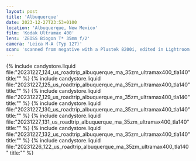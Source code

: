 ```yaml
---
layout: post
title: 'Albuquerque'
date: 2023-12-27T23:53+0100
location: 'Albuquerque, New Mexico'
film: 'Kodak Ultramax 400'
lens: 'ZEISS Biogon T* 35mm f/2'
camera: 'Leica M-A (Typ 127)'
scan: 'scanned from negative with a Plustek 8200i, edited in Lightroom'
---
```


{% include candystore.liquid file:"20231227_124_us_roadtrip_albuquerque_ma_35zm_ultramax400_tla140" title:"" %}
{% include candystore.liquid file:"20231227_125_us_roadtrip_albuquerque_ma_35zm_ultramax400_tla140" title:"" %}
{% include candystore.liquid file:"20231227_129_us_roadtrip_albuquerque_ma_35zm_ultramax400_tla140" title:"" %}
{% include candystore.liquid file:"20231227_130_us_roadtrip_albuquerque_ma_35zm_ultramax400_tla140" title:"" %}
{% include candystore.liquid file:"20231227_131_us_roadtrip_albuquerque_ma_35zm_ultramax400_tla140" title:"" %}
{% include candystore.liquid file:"20231227_132_us_roadtrip_albuquerque_ma_35zm_ultramax400_tla140" title:"" %}
{% include candystore.liquid file:"20231226_122_us_roadtrip_albuquerque_ma_35zm_ultramax400_tla140" title:"" %}